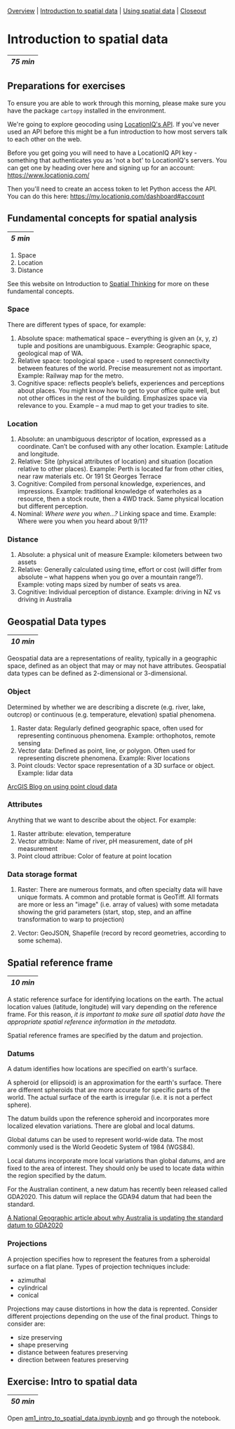 [Overview](./00_overview.md) |
[Introduction to spatial data](./01_introspatialdata.md) |
[Using spatial data](./02_usingspatialdata.md) |
[Closeout](./05_closeout.md)

# Introduction to spatial data

| *75 min* |
| --------- |

## Preparations for exercises
To ensure you are able to work through this morning, please make sure you have the package `cartopy` installed in the environment.

We're going to explore geocoding using [LocationIQ's API](https://locationiq.com). If you've never used an API before this might be a fun introduction to how most servers talk to each other on the web.

Before you get going you will need to have a LocationIQ API key - something that authenticates you as 'not a bot' to LocationIQ's servers. You can get one by heading over here and signing up for an account: https://www.locationiq.com/

Then you'll need to create an access token to let Python access the API. You can do this here: https://my.locationiq.com/dashboard#account

## Fundamental concepts for spatial analysis

| *5 min*  |
| --------- |

1. Space
2. Location
3. Distance

See this website on Introduction to [Spatial Thinking](https://learn.canvas.net/courses/464/pages/unit-1-dot-4-spatial-thinking) for more on these fundamental concepts.
### Space

There are different types of space, for example: 
1.	Absolute space: mathematical space – everything is given an (x, y, z) tuple and positions are unambiguous. Example: Geographic space, geological map of WA.
2.	Relative space: topological space - used to represent connectivity between features of the world. Precise measurement not as important. Example: Railway map for the metro.
3.	Cognitive space: reflects people’s beliefs, experiences and perceptions about places. You might know how to get to your office quite well, but not other offices in the rest of the building. Emphasizes space via relevance to you. Example – a mud map to get your tradies to site.

### Location

1. Absolute: an unambiguous descriptor of location, expressed as a coordinate. Can’t be confused with any other location. Example:  Latitude and longitude.
2. Relative: Site (physical attributes of location) and situation (location relative to other places). Example: Perth is located far from other cities, near raw materials etc. Or 191 St Georges Terrace
3.	Cognitive: Compiled from personal knowledge, experiences, and impressions. Example: traditional knowledge of waterholes as a resource, then a stock route, then a 4WD track. Same physical location but different perception.
4.	Nominal: *Where were you when…?* Linking space and time. Example: Where were you when you heard about 9/11?

### Distance

1.	Absolute: a physical unit of measure Example: kilometers between two assets
2.	Relative: Generally calculated using time, effort or cost (will differ from absolute – what happens when you go over a mountain range?). Example: voting maps sized by number of seats vs area.
3.	Cognitive: Individual perception of distance. Example: driving in NZ vs driving in Australia

## Geospatial Data types

| *10 min*  |
| --------- |

Geospatial data are a representations of reality, typically in a geographic space, defined as an object that may or may not have attributes. Geospatial data types can be defined as 2-dimensional or 3-dimensional.

### Object
Determined by whether we are describing a discrete (e.g. river, lake, outcrop) or continuous (e.g. temperature, elevation) spatial phenomena.

1.	Raster data: Regularly defined geographic space, often used for representing continuous phenomena. Example: orthophotos, remote sensing
2.	Vector data: Defined as point, line, or polygon. Often used for representing discrete phenomena. Example: River locations
3.	Point clouds: Vector space representation of a 3D surface or object. Example: lidar data

[ArcGIS Blog on using point cloud data](https://www.esri.com/arcgis-blog/products/3d-gis/3d-gis/point-cloud-smart-mapping-in-3d-with-scene-viewer/)

### Attributes

Anything that we want to describe about the object. For example:

1. Raster attribute: elevation, temperature
2. Vector attribute: Name of river, pH measurement, date of pH measurement
3. Point cloud attribue: Color of feature at point location

### Data storage format

1.	Raster: There are numerous formats, and often specialty data will have unique formats. A common and protable format is GeoTiff. All formats are more or less an "image" (i.e. array of values) with some metadata showing the grid parameters (start, stop, step, and an affine transformation to warp to projection)

2.	Vector: GeoJSON, Shapefile (record by record geometries, according to some schema). 

## Spatial reference frame

| *10 min*  |
| --------- |

A static reference surface for identifying locations on the earth. The actual location values (latitude, longitude) will vary depending on the reference frame. For this reason, *it is important to make sure all spatial data have the appropriate spatial reference information in the metadata.*

Spatial reference frames are specified by the datum and projection.

### Datums
A datum identifies how locations are specified on earth's surface.

A spheroid (or ellipsoid) is an approximation for the earth's surface. There are different spheroids that are more accurate for specific parts of the world. The actual surface of the earth is irregular (i.e. it is not a perfect sphere).

The datum builds upon the reference spheroid and incorporates more localized elevation variations. There are global and local datums.

Global datums can be used to represent world-wide data. The most commonly used is the World Geodetic System of 1984 (WGS84).

Local datums incorporate more local variations than global datums, and are fixed to the area of interest. They should only be used to locate data within the region specified by the datum.

For the Australian continent, a new datum has recently been released called GDA2020. This datum will replace the GDA94 datum that had been the standard.

[A National Geographic article about why Australia is updating the standard datum to GDA2020](https://www.nationalgeographic.com/news/2016/09/australia-moves-gps-coordinates-adjusted-continental-drift/)

### Projections

A projection specifies how to represent the features from a spheroidal surface on a flat plane. Types of projection techniques include:
- azimuthal
- cylindrical
- conical

Projections may cause distortions in how the data is reprented. Consider different projections depending on the use of the final product. Things to consider are:
- size preserving
- shape preserving
- distance between features preserving
- direction between features preserving

## Exercise: Intro to spatial data

| *50 min*  |
| --------- |

Open [am1_intro_to_spatial_data.ipynb.ipynb](../notebooks/am1_intro_to_spatial_data.ipynb) and go through the notebook.
